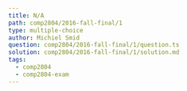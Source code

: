 ```yaml
---
title: N/A
path: comp2804/2016-fall-final/1
type: multiple-choice
author: Michiel Smid
question: comp2804/2016-fall-final/1/question.ts
solution: comp2804/2016-fall-final/1/solution.md
tags:
  - comp2804
  - comp2804-exam
---
```

